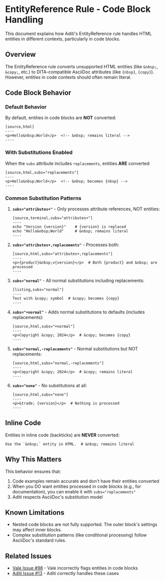 # EntityReference Rule - Code Block Handling

This document explains how Aditi's EntityReference rule handles HTML entities in different contexts, particularly in code blocks.

## Overview

The EntityReference rule converts unsupported HTML entities (like `&nbsp;`, `&copy;`, etc.) to DITA-compatible AsciiDoc attributes (like `{nbsp}`, `{copy}`). However, entities in code contexts should often remain literal.

## Code Block Behavior

### Default Behavior

By default, entities in code blocks are **NOT** converted:

```asciidoc
[source,html]
----
<p>Hello&nbsp;World</p>  <!-- &nbsp; remains literal -->
----
```

### With Substitutions Enabled

When the `subs` attribute includes `replacements`, entities **ARE** converted:

```asciidoc
[source,html,subs="replacements"]
----
<p>Hello&nbsp;World</p>  <!-- &nbsp; becomes {nbsp} -->
----
```

### Common Substitution Patterns

1. **`subs="attributes+"`** - Only processes attribute references, NOT entities:
   ```asciidoc
   [source,terminal,subs="attributes+"]
   ----
   echo "Version {version}"    # {version} is replaced
   echo "Hello&nbsp;World"     # &nbsp; remains literal
   ----
   ```

2. **`subs="attributes+,replacements"`** - Processes both:
   ```asciidoc
   [source,html,subs="attributes+,replacements"]
   ----
   <p>{product}&nbsp;v{version}</p>  # Both {product} and &nbsp; are processed
   ----
   ```

3. **`subs="normal"`** - All normal substitutions including replacements:
   ```asciidoc
   [listing,subs="normal"]
   ----
   Text with &copy; symbol  # &copy; becomes {copy}
   ----
   ```

4. **`subs="+normal"`** - Adds normal substitutions to defaults (includes replacements):
   ```asciidoc
   [source,html,subs="+normal"]
   ----
   <p>Copyright &copy; 2024</p>  # &copy; becomes {copy}
   ----
   ```

5. **`subs="normal,-replacements"`** - Normal substitutions but NOT replacements:
   ```asciidoc
   [source,html,subs="normal,-replacements"]
   ----
   <p>Copyright &copy; 2024</p>  # &copy; remains literal
   ----
   ```

6. **`subs="none"`** - No substitutions at all:
   ```asciidoc
   [source,html,subs="none"]
   ----
   <p>&trade; {version}</p>  # Nothing is processed
   ----
   ```

## Inline Code

Entities in inline code (backticks) are **NEVER** converted:

```asciidoc
Use the `&nbsp;` entity in HTML.  # &nbsp; remains literal
```

## Why This Matters

This behavior ensures that:
1. Code examples remain accurate and don't have their entities converted
2. When you DO want entities processed in code blocks (e.g., for documentation), you can enable it with `subs="replacements"`
3. Aditi respects AsciiDoc's substitution model

## Known Limitations

- Nested code blocks are not fully supported. The outer block's settings may affect inner blocks.
- Complex substitution patterns (like conditional processing) follow AsciiDoc's standard rules.

## Related Issues

- [Vale Issue #98](https://github.com/jhradilek/asciidoctor-dita-vale/issues/98) - Vale incorrectly flags entities in code blocks
- [Aditi Issue #13](https://github.com/rolfedh/aditi/issues/13) - Aditi correctly handles these cases